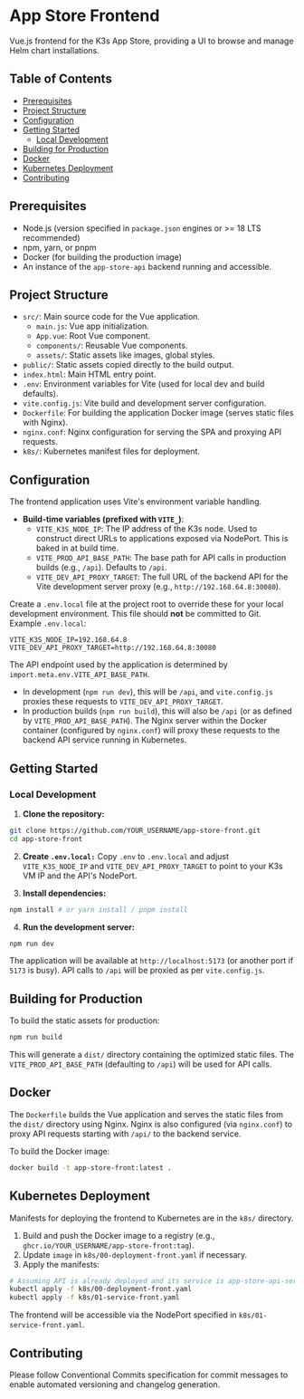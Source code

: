 # App Store Frontend

Vue.js frontend for the K3s App Store, providing a UI to browse and manage Helm chart installations.

## Table of Contents

- [Prerequisites](#prerequisites)
- [Project Structure](#project-structure)
- [Configuration](#configuration)
- [Getting Started](#getting-started)
    - [Local Development](#local-development)
- [Building for Production](#building-for-production)
- [Docker](#docker)
- [Kubernetes Deployment](#kubernetes-deployment)
- [Contributing](#contributing)

## Prerequisites

- Node.js (version specified in `package.json` engines or >= 18 LTS recommended)
- npm, yarn, or pnpm
- Docker (for building the production image)
- An instance of the `app-store-api` backend running and accessible.

## Project Structure

- `src/`: Main source code for the Vue application.
    - `main.js`: Vue app initialization.
    - `App.vue`: Root Vue component.
    - `components/`: Reusable Vue components.
    - `assets/`: Static assets like images, global styles.
- `public/`: Static assets copied directly to the build output.
- `index.html`: Main HTML entry point.
- `.env`: Environment variables for Vite (used for local dev and build defaults).
- `vite.config.js`: Vite build and development server configuration.
- `Dockerfile`: For building the application Docker image (serves static files with Nginx).
- `nginx.conf`: Nginx configuration for serving the SPA and proxying API requests.
- `k8s/`: Kubernetes manifest files for deployment.

## Configuration

The frontend application uses Vite's environment variable handling.

- **Build-time variables (prefixed with `VITE_`)**:
    - `VITE_K3S_NODE_IP`: The IP address of the K3s node. Used to construct direct URLs to applications exposed via
      NodePort. This is baked in at build time.
    - `VITE_PROD_API_BASE_PATH`: The base path for API calls in production builds (e.g., `/api`). Defaults to `/api`.
    - `VITE_DEV_API_PROXY_TARGET`: The full URL of the backend API for the Vite development server proxy (e.g.,
      `http://192.168.64.8:30080`).

Create a `.env.local` file at the project root to override these for your local development environment. This file
should **not** be committed to Git.
Example `.env.local`:

```env
VITE_K3S_NODE_IP=192.168.64.8
VITE_DEV_API_PROXY_TARGET=http://192.168.64.8:30080
```

The API endpoint used by the application is determined by `import.meta.env.VITE_API_BASE_PATH`.

- In development (`npm run dev`), this will be `/api`, and `vite.config.js` proxies these requests to
  `VITE_DEV_API_PROXY_TARGET`.
- In production builds (`npm run build`), this will also be `/api` (or as defined by `VITE_PROD_API_BASE_PATH`). The
  Nginx server within the Docker container (configured by `nginx.conf`) will proxy these requests to the backend API
  service running in Kubernetes.

## Getting Started

### Local Development

1. **Clone the repository:**

```bash
git clone https://github.com/YOUR_USERNAME/app-store-front.git
cd app-store-front
```

2. **Create `.env.local:`**
   Copy `.env` to `.env.local` and adjust `VITE_K3S_NODE_IP` and `VITE_DEV_API_PROXY_TARGET` to point to your K3s VM IP
   and the API's NodePort.

3. **Install dependencies:**

```bash
npm install # or yarn install / pnpm install
```

4. **Run the development server:**

```bash
npm run dev
```

The application will be available at `http://localhost:5173` (or another port if `5173` is busy). API calls to `/api`
will be proxied as per `vite.config.js`.

## Building for Production

To build the static assets for production:

```bash
npm run build
```

This will generate a `dist/` directory containing the optimized static files. The `VITE_PROD_API_BASE_PATH` (defaulting
to `/api`) will be used for API calls.

## Docker

The `Dockerfile` builds the Vue application and serves the static files from the `dist/` directory using Nginx. Nginx is
also configured (via `nginx.conf`) to proxy API requests starting with `/api/` to the backend service.

To build the Docker image:

```bash
docker build -t app-store-front:latest .
```

## Kubernetes Deployment

Manifests for deploying the frontend to Kubernetes are in the `k8s/` directory.

1. Build and push the Docker image to a registry (e.g., `ghcr.io/YOUR_USERNAME/app-store-front:tag`).
2. Update `image` in `k8s/00-deployment-front.yaml` if necessary.
3. Apply the manifests:

```bash
# Assuming API is already deployed and its service is app-store-api-service.app-store-api.svc.cluster.local
kubectl apply -f k8s/00-deployment-front.yaml
kubectl apply -f k8s/01-service-front.yaml
```

The frontend will be accessible via the NodePort specified in `k8s/01-service-front.yaml`.

## Contributing

Please follow Conventional Commits specification for commit messages to enable automated versioning and changelog
generation.
